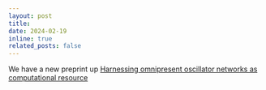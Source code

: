 ```yaml
---
layout: post
title: 
date: 2024-02-19
inline: true
related_posts: false
---
```


We have a new preprint up [Harnessing omnipresent oscillator networks as computational resource](https://arxiv.org/abs/2502.04818)